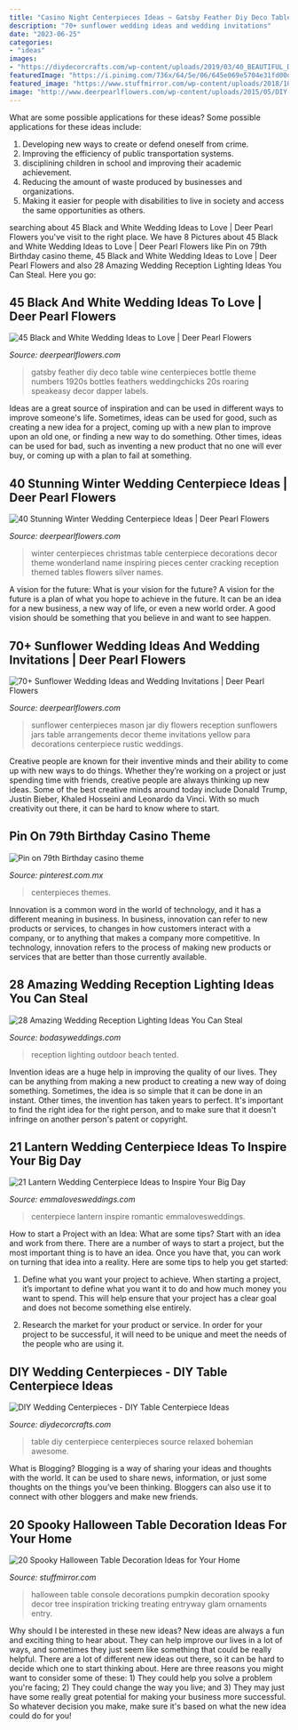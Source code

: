 ```yaml
---
title: "Casino Night Centerpieces Ideas ~ Gatsby Feather Diy Deco Table Wine Centerpieces Bottle Theme Numbers 1920s Bottles Feathers Weddingchicks 20s Roaring Speakeasy Decor Dapper Labels"
description: "70+ sunflower wedding ideas and wedding invitations"
date: "2023-06-25"
categories:
- "ideas"
images:
- "https://diydecorcrafts.com/wp-content/uploads/2019/03/40_BEAUTIFUL_DIY_WEDDING_CENTERPIECES_-_Great_DIY_Table_Centerpiece_Ideas-9.jpg"
featuredImage: "https://i.pinimg.com/736x/64/5e/06/645e069e5704e31fd00d684d6de59d03.jpg"
featured_image: "https://www.stuffmirror.com/wp-content/uploads/2018/10/Spooky-Halloween-Table-Decorations10.jpg"
image: "http://www.deerpearlflowers.com/wp-content/uploads/2015/05/DIY-Sunflower-in-Mason-Jar-Wedding-Reception-Centerpieces.jpg"
---
```



What are some possible applications for these ideas?
Some possible applications for these ideas include: 
1. Developing new ways to create or defend oneself from crime. 
2. Improving the efficiency of public transportation systems. 
3. disciplining children in school and improving their academic achievement. 
4. Reducing the amount of waste produced by businesses and organizations. 
5. Making it easier for people with disabilities to live in society and access the same opportunities as others.

	

		
searching about 45 Black and White Wedding Ideas to Love | Deer Pearl Flowers you've visit to the right place. We have 8 Pictures about 45 Black and White Wedding Ideas to Love | Deer Pearl Flowers like Pin on 79th Birthday casino theme, 45 Black and White Wedding Ideas to Love | Deer Pearl Flowers and also 28 Amazing Wedding Reception Lighting Ideas You Can Steal. Here you go:
		
    
## 45 Black And White Wedding Ideas To Love | Deer Pearl Flowers

<img loading=lazy src="http://www.deerpearlflowers.com/wp-content/uploads/2015/09/wine-bottles-with-custom-labels-as-table-numbers.jpg" onerror="this.onerror=null;this.src='https://tse2.mm.bing.net/th?id=OIP.5F2DxZ0m1R2Gem5VubBH8AHaLI&amp;pid=15.1';" alt="45 Black and White Wedding Ideas to Love | Deer Pearl Flowers">

_Source: deerpearlflowers.com_

>gatsby feather diy deco table wine centerpieces bottle theme numbers 1920s bottles feathers weddingchicks 20s roaring speakeasy decor dapper labels. 

	

Ideas are a great source of inspiration and can be used in different ways to improve someone's life. Sometimes, ideas can be used for good, such as creating a new idea for a project, coming up with a new plan to improve upon an old one, or finding a new way to do something. Other times, ideas can be used for bad, such as inventing a new product that no one will ever buy, or coming up with a plan to fail at something.

    
## 40 Stunning Winter Wedding Centerpiece Ideas | Deer Pearl Flowers

<img loading=lazy src="http://www.deerpearlflowers.com/wp-content/uploads/2015/08/winter-wedding-center-pieces.jpg" onerror="this.onerror=null;this.src='https://tse2.mm.bing.net/th?id=OIP.HqvnEF1o2CeLfJXJ-ysmjAHaLH&amp;pid=15.1';" alt="40 Stunning Winter Wedding Centerpiece Ideas | Deer Pearl Flowers">

_Source: deerpearlflowers.com_

>winter centerpieces christmas table centerpiece decorations decor theme wonderland name inspiring pieces center cracking reception themed tables flowers silver names. 

	

A vision for the future: What is your vision for the future?
A vision for the future is a plan of what you hope to achieve in the future. It can be an idea for a new business, a new way of life, or even a new world order. A good vision should be something that you believe in and want to see happen.

    
## 70+ Sunflower Wedding Ideas And Wedding Invitations | Deer Pearl Flowers

<img loading=lazy src="http://www.deerpearlflowers.com/wp-content/uploads/2015/05/DIY-Sunflower-in-Mason-Jar-Wedding-Reception-Centerpieces.jpg" onerror="this.onerror=null;this.src='https://tse4.mm.bing.net/th?id=OIP.lNmeCA7s47jeFi992Vl3kwAAAA&amp;pid=15.1';" alt="70+ Sunflower Wedding Ideas and Wedding Invitations | Deer Pearl Flowers">

_Source: deerpearlflowers.com_

>sunflower centerpieces mason jar diy flowers reception sunflowers jars table arrangements decor theme invitations yellow para decorations centerpiece rustic weddings. 

	

Creative people are known for their inventive minds and their ability to come up with new ways to do things. Whether they’re working on a project or just spending time with friends, creative people are always thinking up new ideas. Some of the best creative minds around today include Donald Trump, Justin Bieber, Khaled Hosseini and Leonardo da Vinci. With so much creativity out there, it can be hard to know where to start.

    
## Pin On 79th Birthday Casino Theme

<img loading=lazy src="https://i.pinimg.com/736x/64/5e/06/645e069e5704e31fd00d684d6de59d03.jpg" onerror="this.onerror=null;this.src='https://tse4.mm.bing.net/th?id=OIP.IggDxOf2dK_fLf8EWm6e5wHaJ3&amp;pid=15.1';" alt="Pin on 79th Birthday casino theme">

_Source: pinterest.com.mx_

>centerpieces themes. 

	

Innovation is a common word in the world of technology, and it has a different meaning in business. In business, innovation can refer to new products or services, to changes in how customers interact with a company, or to anything that makes a company more competitive. In technology, innovation refers to the process of making new products or services that are better than those currently available.

    
## 28 Amazing Wedding Reception Lighting Ideas You Can Steal

<img loading=lazy src="https://bodasyweddings.com/wp-content/uploads/2018/01/beach-wedding-reception-lighting.jpg" onerror="this.onerror=null;this.src='https://tse4.mm.bing.net/th?id=OIP.LfpXDoqTBCCGEClAeGUWMAHaLI&amp;pid=15.1';" alt="28 Amazing Wedding Reception Lighting Ideas You Can Steal">

_Source: bodasyweddings.com_

>reception lighting outdoor beach tented. 

	

Invention ideas are a huge help in improving the quality of our lives. They can be anything from making a new product to creating a new way of doing something. Sometimes, the idea is so simple that it can be done in an instant. Other times, the invention has taken years to perfect. It's important to find the right idea for the right person, and to make sure that it doesn't infringe on another person's patent or copyright.

    
## 21 Lantern Wedding Centerpiece Ideas To Inspire Your Big Day

<img loading=lazy src="http://emmalovesweddings.com/wp-content/uploads/2017/08/romantic-wedding-centerpiece-ideas-with-lantern.jpg" onerror="this.onerror=null;this.src='https://tse4.mm.bing.net/th?id=OIP.Wu7VWMfJD5B38XqF0CIy1gHaLH&amp;pid=15.1';" alt="21 Lantern Wedding Centerpiece Ideas to Inspire Your Big Day">

_Source: emmalovesweddings.com_

>centerpiece lantern inspire romantic emmalovesweddings. 

	

How to start a Project with an Idea: What are some tips?
Start with an idea and work from there. There are a number of ways to start a project, but the most important thing is to have an idea. Once you have that, you can work on turning that idea into a reality. Here are some tips to help you get started:
1. Define what you want your project to achieve. When starting a project, it’s important to define what you want it to do and how much money you want to spend. This will help ensure that your project has a clear goal and does not become something else entirely.

2. Research the market for your product or service. In order for your project to be successful, it will need to be unique and meet the needs of the people who are using it.

    
## DIY Wedding Centerpieces - DIY Table Centerpiece Ideas

<img loading=lazy src="https://diydecorcrafts.com/wp-content/uploads/2019/03/40_BEAUTIFUL_DIY_WEDDING_CENTERPIECES_-_Great_DIY_Table_Centerpiece_Ideas-9.jpg" onerror="this.onerror=null;this.src='https://tse1.mm.bing.net/th?id=OIP.Qh7PlMtzs2uAsVAJYNNhlgHaLH&amp;pid=15.1';" alt="DIY Wedding Centerpieces - DIY Table Centerpiece Ideas">

_Source: diydecorcrafts.com_

>table diy centerpiece centerpieces source relaxed bohemian awesome. 

	

What is Blogging?
Blogging is a way of sharing your ideas and thoughts with the world. It can be used to share news, information, or just some thoughts on the things you’ve been thinking. Bloggers can also use it to connect with other bloggers and make new friends.

    
## 20 Spooky Halloween Table Decoration Ideas For Your Home

<img loading=lazy src="https://www.stuffmirror.com/wp-content/uploads/2018/10/Spooky-Halloween-Table-Decorations10.jpg" onerror="this.onerror=null;this.src='https://tse3.mm.bing.net/th?id=OIP.Ph0LhKuhC6ioleSLRg22qQHaKI&amp;pid=15.1';" alt="20 Spooky Halloween Table Decoration Ideas for Your Home">

_Source: stuffmirror.com_

>halloween table console decorations pumpkin decoration spooky decor tree inspiration tricking treating entryway glam ornaments entry. 

	

Why should I be interested in these new ideas?
New ideas are always a fun and exciting thing to hear about. They can help improve our lives in a lot of ways, and sometimes they just seem like something that could be really helpful. There are a lot of different new ideas out there, so it can be hard to decide which one to start thinking about. Here are three reasons you might want to consider some of these: 1) They could help you solve a problem you're facing; 2) They could change the way you live; and 3) They may just have some really great potential for making your business more successful. So whatever decision you make, make sure it's based on what the new idea could do for you!

